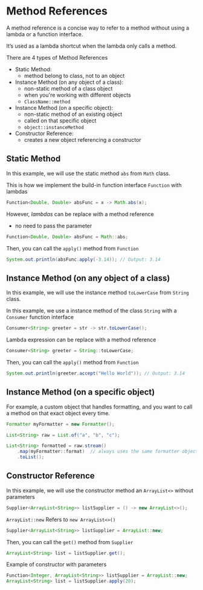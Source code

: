 # Method References

A method reference is a concise way to refer to a method without using a lambda or a function interface.

It’s used as a lambda shortcut when the lambda only calls a method.

There are 4 types of Method References

- Static Method:
  - method belong to class, not to an object
- Instance Method (on any object of a class):
  - non-static method of a class object
  - when you're working with different objects
  - `ClassName::method`
- Instance Method (on a specific object):
  - non-static method of an existing object
  - called on that specific object
  - `object::instanceMethod`
- Constructor Reference:
  - creates a new object referencing a constructor

## Static Method

In this example, we will use the static method `abs` from `Math` class.

This is how we implement the build-in function interface `Function` with lambdas

```java
Function<Double, Double> absFunc = x -> Math.abs(x);
```

However, _lambdas_ can be replace with a method reference

- no need to pass the parameter

```java
Function<Double, Double> absFunc = Math::abs;
```

Then, you can call the `apply()` method from `Function`

```java
System.out.println(absFunc.apply(-3.14)); // Output: 3.14
```

## Instance Method (on any object of a class)

In this example, we will use the instance method `toLowerCase` from `String` class.

In this example, we use a instance method of the class `String` with a `Consumer` function interface

```java
Consumer<String> greeter = str -> str.toLowerCase();
```

Lambda expression can be replace with a method reference

```java
Consumer<String> greeter = String::toLowerCase;
```

Then, you can call the `apply()` method from `Function`

```java
System.out.println(greeter.accept("Hello World")); // Output: 3.14
```

## Instance Method (on a specific object)

For example, a custom object that handles formatting, and you want to call a method on that exact object every time.

```java
Formatter myFormatter = new Formatter();

List<String> raw = List.of("a", "b", "c");

List<String> formatted = raw.stream()
    .map(myFormatter::format)  // always uses the same formatter object
    .toList();
```

## Constructor Reference

In this example, we will use the constructor method an `ArrayList<>` without parameters

```java
Supplier<ArrayList<String>> listSupplier = () -> new ArrayList<>();
```

`ArrayList::new` Refers to `new ArrayList<>()`

```java
Supplier<ArrayList<String>> listSupplier = ArrayList::new;
```

Then, you can call the `get()` method from `Supplier`

```java
ArrayList<String> list = listSupplier.get();
```

Example of constructor with parameters

```java
Function<Integer, ArrayList<String>> listSupplier = ArrayList::new;
ArrayList<String> list = listSupplier.apply(20);
```
